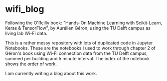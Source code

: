 # wifi_blog

Following the O'Reilly book: "Hands-On Machine Learning with Scikit-Learn, Keras & TensorFlow",
by Aur&eacute;lien G&eacute;ron,
using the TU Delft campus as living lab Wi-Fi data.

This is a rather messy repository with lots of duplicated code in Jupyter Notebooks. These are the notebooks I used to work through chapter 2 of G&eacute;ron's book using Wi-Fi connection data from the TU Delft campus, summed per building and 5 minute interval. The index of the notebook shows the order of work.

I am currently writing a blog about this work.
